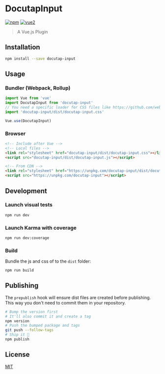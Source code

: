 # DocutapInput

[![npm](https://img.shields.io/npm/v/docutap-input.svg)](https://www.npmjs.com/package/docutap-input) [![vue2](https://img.shields.io/badge/vue-2.x-brightgreen.svg)](https://vuejs.org/)

> A Vue.js Plugin

## Installation

```bash
npm install --save docutap-input
```

## Usage

### Bundler (Webpack, Rollup)

```js
import Vue from 'vue'
import DocutapInput from 'docutap-input'
// You need a specific loader for CSS files like https://github.com/webpack/css-loader
import 'docutap-input/dist/docutap-input.css'

Vue.use(DocutapInput)
```

### Browser

```html
<!-- Include after Vue -->
<!-- Local files -->
<link rel="stylesheet" href="docutap-input/dist/docutap-input.css"></link>
<script src="docutap-input/dist/docutap-input.js"></script>

<!-- From CDN -->
<link rel="stylesheet" href="https://unpkg.com/docutap-input/dist/docutap-input.css"></link>
<script src="https://unpkg.com/docutap-input"></script>
```

## Development

### Launch visual tests

```bash
npm run dev
```

### Launch Karma with coverage

```bash
npm run dev:coverage
```

### Build

Bundle the js and css of to the `dist` folder:

```bash
npm run build
```


## Publishing

The `prepublish` hook will ensure dist files are created before publishing. This
way you don't need to commit them in your repository.

```bash
# Bump the version first
# It'll also commit it and create a tag
npm version
# Push the bumped package and tags
git push --follow-tags
# Ship it 🚀
npm publish
```

## License

[MIT](http://opensource.org/licenses/MIT)
